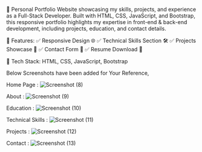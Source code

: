 🚀 Personal Portfolio Website showcasing my skills, projects, and experience as a Full-Stack Developer. Built with HTML, CSS, JavaScript, and Bootstrap, this responsive portfolio highlights my expertise in front-end & back-end development, including projects, education, and contact details.

🔹 Features:
✅ Responsive Design 🌐
✅ Technical Skills Section 🛠️
✅ Projects Showcase 🎯
✅ Contact Form 📩
✅ Resume Download 📄


📂 Tech Stack: HTML, CSS, JavaScript, Bootstrap

Below Screenshots have been added for Your Reference,

Home Page :
![Screenshot (8)](https://github.com/user-attachments/assets/3496a57e-c5c9-4ec0-9512-e6681101c984)

About :
![Screenshot (9)](https://github.com/user-attachments/assets/fe1b1a63-8336-4b4e-8819-f07cb183c2d2)

Education :
![Screenshot (10)](https://github.com/user-attachments/assets/1facc3fa-ce13-4413-abb2-375c2cf47f3b)

Technical Skills : 
![Screenshot (11)](https://github.com/user-attachments/assets/8387f707-b03e-4c4a-9c40-3cfbe2b0f4c7)

Projects : 
![Screenshot (12)](https://github.com/user-attachments/assets/5757aeb2-4390-4c79-969d-99f710367fec)

Contact :
![Screenshot (13)](https://github.com/user-attachments/assets/ef051c02-8ed4-48f7-8414-8de7ca7da226)

